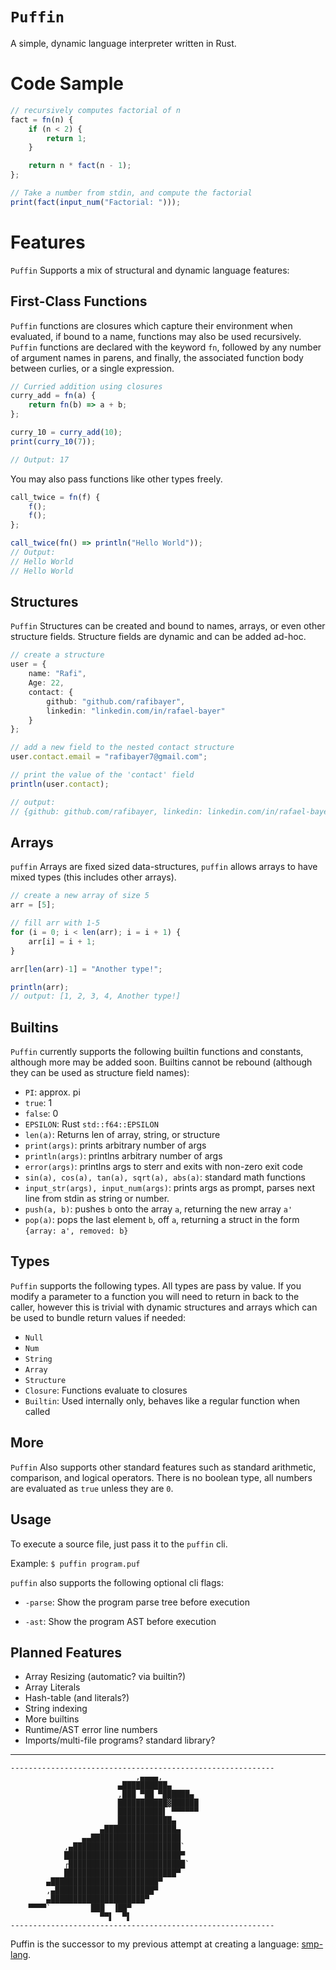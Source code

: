 
# `Puffin`
A simple, dynamic language interpreter written in Rust.

# Code Sample

```ts
// recursively computes factorial of n
fact = fn(n) {
    if (n < 2) {
        return 1;
    }

    return n * fact(n - 1);
};

// Take a number from stdin, and compute the factorial
print(fact(input_num("Factorial: ")));
```

# Features
`Puffin` Supports a mix of structural and dynamic language features:

## First-Class Functions
`Puffin` functions are closures which capture their environment when evaluated, if bound to a name, functions may also be used recursively. `Puffin` functions are declared with the keyword `fn`, followed by any number of argument names in parens, and finally, the associated function body between curlies, or a single expression.

```ts
// Curried addition using closures
curry_add = fn(a) {
    return fn(b) => a + b;
};

curry_10 = curry_add(10);
print(curry_10(7));

// Output: 17
```
You may also pass functions like other types freely.

```ts
call_twice = fn(f) {
    f();
    f();
};

call_twice(fn() => println("Hello World"));
// Output: 
// Hello World
// Hello World
```

## Structures
`Puffin` Structures can be created and bound to names, arrays, or even other structure fields. Structure fields are dynamic and can be added ad-hoc.

```ts
// create a structure
user = {
    name: "Rafi",
    Age: 22,
    contact: {
        github: "github.com/rafibayer",
        linkedin: "linkedin.com/in/rafael-bayer"
    }
};

// add a new field to the nested contact structure
user.contact.email = "rafibayer7@gmail.com";

// print the value of the 'contact' field
println(user.contact);

// output: 
// {github: github.com/rafibayer, linkedin: linkedin.com/in/rafael-bayer, email: rafibayer7@gmail.com} 
```

## Arrays
`puffin` Arrays are fixed sized data-structures, `puffin` allows arrays to have mixed types (this includes other arrays).

```ts
// create a new array of size 5
arr = [5];

// fill arr with 1-5
for (i = 0; i < len(arr); i = i + 1) {
    arr[i] = i + 1;
}

arr[len(arr)-1] = "Another type!";

println(arr);
// output: [1, 2, 3, 4, Another type!] 
```
## Builtins
`Puffin` currently supports the following builtin functions and constants, although more may be added soon. Builtins cannot be rebound (although they can be used as structure field names):
- `PI`: approx. pi
- `true`: 1
- `false`: 0
- `EPSILON`: Rust `std::f64::EPSILON`
- `len(a)`: Returns len of array, string, or structure
- `print(args)`: prints arbitrary number of args
- `println(args)`: printlns arbitrary number of args
- `error(args)`: printlns args to sterr and exits with non-zero exit code
- `sin(a), cos(a), tan(a), sqrt(a), abs(a)`: standard math functions
- `input_str(args), input_num(args)`: prints args as prompt, parses next line from stdin as string or number.
- `push(a, b)`: pushes `b` onto the array `a`, returning the new array `a'`
- `pop(a)`: pops the last element `b`, off `a`, returning a struct in the form `{array: a', removed: b}`


## Types
`Puffin` supports the following types. All types are pass by value. If you modify a parameter to a function you will need to return in back to the caller, however this is trivial with dynamic structures and arrays which can be used to bundle return values if needed:
- `Null`
- `Num`
- `String`
- `Array`
- `Structure`
- `Closure`: Functions evaluate to closures
- `Builtin`: Used internally only, behaves like a regular function when called


## More
`Puffin` Also supports other standard features such as standard arithmetic, comparison, and logical operators. There is no boolean type, all numbers are evaluated as `true` unless they are `0`.

## Usage
To execute a source file, just pass it to the `puffin` cli.  

Example: `$ puffin program.puf`  

`puffin` also supports the following optional cli flags:
- `-parse`: Show the program parse tree before execution

- `-ast`: Show the program AST before execution

## Planned Features
- Array Resizing (automatic? via builtin?)
- Array Literals
- Hash-table (and literals?)
- String indexing
- More builtins
- Runtime/AST error line numbers
- Imports/multi-file programs? standard library?

<hr>

```
-----------------------------------------------------------
                            ,▄▄▄▄,
                        ▄██████████▄
                        ,███ ▀██ ▀██████▄
                        ███████████▓██████
                        ██████████▌ ▀▀▀▀▀▀
                        ████████████▄
                    ▄████████████████▄
                ▄▄████████████████████
            ,▄████████████████████████`
            ██████████████████████████▀
            ┌██████████████████████████`
            █████████████████████████▀
        ▄████████████████████████▀
        ,▄██████████████████████▀
        ▄█████████████████████▀
    ▀▀▀▀`         ███  ▐██▀
                    ▀▀▌  ▀▌
-----------------------------------------------------------

```
Puffin is the successor to my previous attempt at creating a language: [smp-lang](https://github.com/rafibayer/smp-lang).
